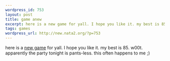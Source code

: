 ```yaml
--- 
wordpress_id: 753
layout: post
title: game anew
excerpt: here is a new game for yall. I hope you like it. my best is 85. w00t. apparently the party tonight is pants-less. this often happens to me ;)
tags: games
wordpress_url: http://new.nata2.org/?p=753
---
```

here is a <a href="http://games.apropo.ro/pingutarget.html">new game</a> for yall. I hope you like it. my best is 85. w00t. apparently the party tonight is pants-less. this often happens to me ;)
